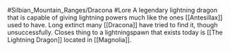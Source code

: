 #Silbian_Mountain_Ranges/Dracona #Lore 
A legendary lightning dragon that is capable of giving lightning powers much like the ones [[Antesillax]] used to have. Long extinct many [[Dracona]] have tried to find it, though unsuccessfully. Closes thing to a lightningspawn that exists today is [[The Lightning Dragon]] located in [[Magnolia]].
